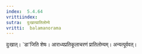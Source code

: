 ```yaml
---
index:  5.4.64
vrittiindex: 
sutra:  दुःखात्प्रातिलोम्ये
vritti:  balamanorama 
---
```


दुःखात्। `डा'जिति शेषः। आराध्यप्रतिकूलाचरणं प्रातिलोम्यम्। अन्यत्पूर्ववत्। 


